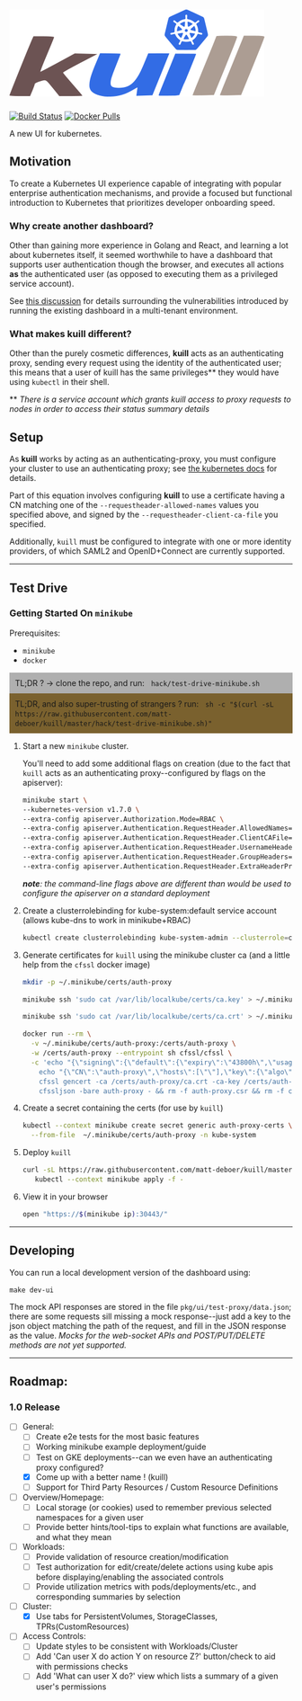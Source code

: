 
![](./kuill.png)
===

[![Build Status](https://travis-ci.org/matt-deboer/kuill.svg?branch=master)](https://travis-ci.org/matt-deboer/kuill)
[![Docker Pulls](https://img.shields.io/docker/pulls/mattdeboer/kuill.svg)](https://hub.docker.com/r/mattdeboer/kuill/)

A new UI for kubernetes.

Motivation
---

To create a Kubernetes UI experience capable of integrating with popular enterprise authentication mechanisms,
and provide a focused but functional introduction to Kubernetes that prioritizes developer onboarding speed.

### Why create another dashboard?

Other than gaining more experience in Golang and React, and learning a lot about kubernetes itself, it seemed worthwhile to have a dashboard that supports user authentication though the browser, and executes all actions **as** the authenticated user (as opposed to executing them as a privileged service account).

See [this discussion](https://github.com/kubernetes/dashboard/issues/574#issuecomment-282360783) for details surrounding the vulnerabilities introduced by running the existing dashboard in a multi-tenant environment.

### What makes kuill different?

Other than the purely cosmetic differences, **kuill** acts as an authenticating proxy, sending every request using the identity of the authenticated user; this means that a user of kuill has the same privileges** they would have using `kubectl` in their shell.

** _There is a service account which grants kuill access to proxy requests to nodes in order to access their status summary details_


Setup
---

As **kuill** works by acting as an authenticating-proxy, you must configure your cluster to use an authenticating proxy; see [the kubernetes docs](https://kubernetes.io/docs/admin/authentication/#authenticating-proxy) for details.

Part of this equation involves configuring **kuill** to use a certificate having a CN matching one of the `--requestheader-allowed-names` values you specified above, and signed by the `--requestheader-client-ca-file` you specified.

Additionally, `kuill` must be configured to integrate with one or more identity providers, of which SAML2 and
OpenID+Connect are currently supported.

---

Test Drive
---

### Getting Started On `minikube`

Prerequisites:

- `minikube`
- `docker`

<div style="padding: 10px; background-color: rgba(99,99,99,0.5);">
TL;DR ? -> clone the repo, and run: &nbsp; <code>hack/test-drive-minikube.sh</code>
</div>
<div style="padding: 10px; background-color: #7a612e;">
TL;DR, and also super-trusting of strangers ? run: &nbsp; <code>sh -c "$(curl -sL https://raw.githubusercontent.com/matt-deboer/kuill/master/hack/test-drive-minikube.sh)"</code>
</div>

1. Start a new `minikube` cluster.

    You'll need to add some additional flags on creation (due to the fact that `kuill` acts
    as an authenticating proxy--configured by flags on the apiserver):

    ```sh
    minikube start \
    --kubernetes-version v1.7.0 \
    --extra-config apiserver.Authorization.Mode=RBAC \
    --extra-config apiserver.Authentication.RequestHeader.AllowedNames=auth-proxy \
    --extra-config apiserver.Authentication.RequestHeader.ClientCAFile=/var/lib/localkube/certs/ca.crt \
    --extra-config apiserver.Authentication.RequestHeader.UsernameHeaders=X-Remote-User \
    --extra-config apiserver.Authentication.RequestHeader.GroupHeaders=X-Remote-Group \
    --extra-config apiserver.Authentication.RequestHeader.ExtraHeaderPrefixes=X-Remote-Extra-
    ```
    _**note**: the command-line flags above are different than would be used to configure the apiserver
    on a standard deployment_


1. Create a clusterrolebinding for kube-system:default service account (allows kube-dns to work in minikube+RBAC)

    ```sh
    kubectl create clusterrolebinding kube-system-admin --clusterrole=cluster-admin --serviceaccount=kube-system:default
    ```

1. Generate certificates for `kuill` using the minikube cluster ca (and a little help from the `cfssl` docker image)

    ```sh
    mkdir -p ~/.minikube/certs/auth-proxy
    ```
    ```sh
    minikube ssh 'sudo cat /var/lib/localkube/certs/ca.key' > ~/.minikube/certs/auth-proxy/ca.key
    ```
    ```sh
    minikube ssh 'sudo cat /var/lib/localkube/certs/ca.crt' > ~/.minikube/certs/auth-proxy/ca.crt
    ```
    ```sh
    docker run --rm \
      -v ~/.minikube/certs/auth-proxy:/certs/auth-proxy \
      -w /certs/auth-proxy --entrypoint sh cfssl/cfssl \
      -c 'echo "{\"signing\":{\"default\":{\"expiry\":\"43800h\",\"usages\":[\"signing\",\"key encipherment\",\"server auth\",\"client auth\"]}}}" > /ca-config.json && \
        echo "{\"CN\":\"auth-proxy\",\"hosts\":[\"\"],\"key\":{\"algo\":\"rsa\",\"size\":2048}}" | \
        cfssl gencert -ca /certs/auth-proxy/ca.crt -ca-key /certs/auth-proxy/ca.key -config /ca-config.json - | \
        cfssljson -bare auth-proxy - && rm -f auth-proxy.csr && rm -f ca.key && mv ca.crt ca.pem'
    ```

1. Create a secret containing the certs (for use by `kuill`)

    ```sh
    kubectl --context minikube create secret generic auth-proxy-certs \
      --from-file  ~/.minikube/certs/auth-proxy -n kube-system
    ```

1. Deploy `kuill`

    ```sh
    curl -sL https://raw.githubusercontent.com/matt-deboer/kuill/master/hack/deploy/kuill-minikube.yml | \
       kubectl --context minikube apply -f -
    ```

1. View it in your browser

    ```sh
    open "https://$(minikube ip):30443/"
    ```

---

Developing
---

You can run a local development version of the dashboard using:
```
make dev-ui
```
The mock API responses are stored in the file `pkg/ui/test-proxy/data.json`; there are some requests
sill missing a mock response--just add a key to the json object matching the path of the request, and
fill in the JSON response as the value.
_Mocks for the web-socket APIs and POST/PUT/DELETE methods are not yet supported._


---

Roadmap:
---


### 1.0 Release

- [ ] General:
  - [ ] Create e2e tests for the most basic features
  - [ ] Working minikube example deployment/guide
  - [ ] Test on GKE deployments--can we even have an authenticating proxy configured?
  - [x] Come up with a better name ! (kuill)
  - [ ] Support for Third Party Resources / Custom Resource Definitions

- [ ] Overview/Homepage:
  - [ ] Local storage (or cookies) used to remember previous selected namespaces for a given user
  - [ ] Provide better hints/tool-tips to explain what functions are available, and what they mean

- [ ] Workloads:
  - [ ] Provide validation of resource creation/modification
  - [ ] Test authorization for edit/create/delete actions using kube apis before
        displaying/enabling the associated controls
  - [ ] Provide utilization metrics with pods/deployments/etc., and corresponding summaries by selection

- [ ] Cluster:
  - [x] Use tabs for PersistentVolumes, StorageClasses, TPRs(CustomResources)

- [ ] Access Controls:
  - [ ] Update styles to be consistent with Workloads/Cluster
  - [ ] Add 'Can user X do action Y on resource Z?' button/check to aid with permissions
        checks
  - [ ] Add 'What can user X do?' view which lists a summary of a given user's permissions 